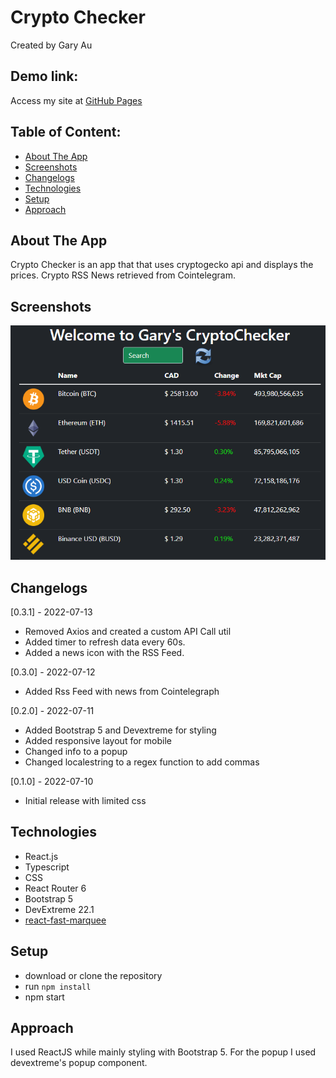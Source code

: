 # Crypto Checker

Created by Gary Au

## Demo link:

Access my site at [GitHub Pages](https://tcgaryau.github.io/crypto-checker/)

## Table of Content:

- [About The App](#about-the-app)
- [Screenshots](#screenshots)
- [Changelogs](#changelogs)
- [Technologies](#technologies)
- [Setup](#setup)
- [Approach](#approach)

## About The App

Crypto Checker is an app that that uses cryptogecko api and displays the prices.
Crypto RSS News retrieved from Cointelegram.

## Screenshots

<a href="./screenshots/mainapp.png">
  <img
    alt="Screenshot"
    style="max-width: 100%"
    src="./screenshots/mainapp.png"
  >
</a>

## Changelogs

[0.3.1] - 2022-07-13

- Removed Axios and created a custom API Call util
- Added timer to refresh data every 60s.
- Added a news icon with the RSS Feed.

[0.3.0] - 2022-07-12

- Added Rss Feed with news from Cointelegraph

[0.2.0] - 2022-07-11

- Added Bootstrap 5 and Devextreme for styling
- Added responsive layout for mobile
- Changed info to a popup
- Changed localestring to a regex function to add commas

[0.1.0] - 2022-07-10

- Initial release with limited css

## Technologies

- React.js
- Typescript
- CSS
- React Router 6
- Bootstrap 5
- DevExtreme 22.1
- [react-fast-marquee](https://www.npmjs.com/package/react-fast-marquee)

## Setup

- download or clone the repository
- run `npm install`
- npm start

## Approach

I used ReactJS while mainly styling with Bootstrap 5.
For the popup I used devextreme's popup component.
